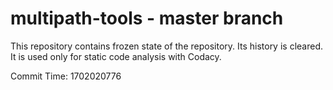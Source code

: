# multipath-tools - master branch

This repository contains frozen state of the repository.
Its history is cleared. It is used only for static code
analysis with Codacy.

Commit Time: 1702020776